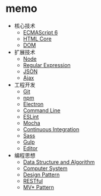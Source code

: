 # memo

- 核心技术
  - [ECMAScript 6](article/ECMAScript6.md)
  - [HTML Core](article/HTMLCore.md)
  - [DOM](article/DOM.md)
- 扩展技术
  - [Node](article/Node.md)
  - [Regular Expression](article/RegularExpression.md)
  - [JSON](article/JSON.md)
  - [Ajax](article/Ajax.md)
- 工程开发
  - [Git](article/Git.md)
  - [npm](article/npm.md)
  - [Electron](article/Electron.md)
  - [Command Line](article/CommandLine.md)
  - [ESLint](article/ESLint.md)
  - [Mocha](article/Mocha.md)
  - [Continuous Integration](article/ContinuousIntegration.md)
  - [Sass](article/Sass.md)
  - [Gulp](article/Gulp.md)
  - [Editor](article/Editor.md)
- 编程思想
  - [Data Structure and Algorithm](article/DataStructureAndAlgorithm.md)
  - [Computer System](article/ComputerSystem.md)
  - [Design Pattern](article/DesignPattern.md)
  - [RESTful](article/RESTful.md)
  - [MV* Pattern](article/MV*Pattern.md)
